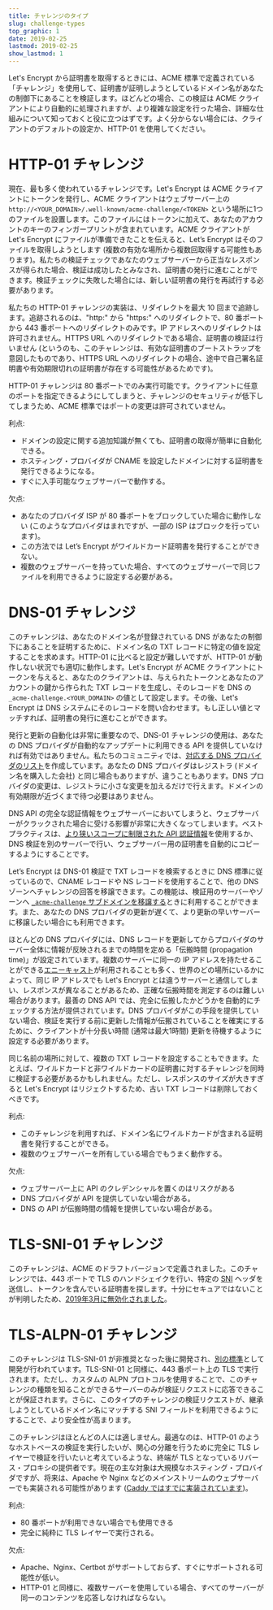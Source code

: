 ```yaml
---
title: チャレンジのタイプ
slug: challenge-types
top_graphic: 1
date: 2019-02-25
lastmod: 2019-02-25
show_lastmod: 1
---
```



Let's Encrypt から証明書を取得するときには、ACME 標準で定義されている「チャレンジ」を使用して、証明書が証明しようとしているドメイン名があなたの制御下にあることを検証します。ほどんどの場合、この検証は ACME クライアントにより自動的に処理されますが、より複雑な設定を行った場合、詳細な仕組みについて知っておくと役に立つはずです。よく分からない場合には、クライアントのデフォルトの設定か、HTTP-01 を使用してください。

# HTTP-01 チャレンジ

現在、最も多く使われているチャレンジです。Let's Encrypt は ACME クライアントにトークンを発行し、ACME クライアントはウェブサーバー上の `http://<YOUR_DOMAIN>/.well-known/acme-challenge/<TOKEN>` という場所に1つのファイルを設置します。このファイルにはトークンに加えて、あなたのアカウントのキーのフィンガープリントが含まれています。ACME クライアントがLet's Encrypt にファイルが準備できたことを伝えると、Let’s Encrypt はそのファイルを取得しようとします (複数の有効な場所から複数回取得する可能性もあります)。私たちの検証チェックであなたのウェブサーバーから正当なレスポンスが得られた場合、検証は成功したとみなされ、証明書の発行に進むことができます。検証チェックに失敗した場合には、新しい証明書の発行を再試行する必要があります。

私たちの HTTP-01 チャレンジの実装は、リダイレクトを最大 10 回まで追跡します。追跡されるのは、"http:" から "https:" へのリダイレクトで、80 番ポートから 443 番ポートへのリダイレクトのみです。IP アドレスへのリダイレクトは許可されません。HTTPS URL へのリダイレクトである場合、証明書の検証は行いません (というのも、このチャレンジは、有効な証明書のブートストラップを意図したものであり、HTTPS URL へのリダイレクトの場合、途中で自己署名証明書や有効期限切れの証明書が存在する可能性があるためです)。

HTTP-01 チャレンジは 80 番ポートでのみ実行可能です。クライアントに任意のポートを指定できるようにしてしまうと、チャレンジのセキュリティが低下してしまうため、ACME 標準ではポートの変更は許可されていません。

利点:

 - ドメインの設定に関する追加知識が無くても、証明書の取得が簡単に自動化できる。
 - ホスティング・プロバイダが CNAME を設定したドメインに対する証明書を発行できるようになる。
 - すぐに入手可能なウェブサーバーで動作する。

欠点:

 - あなたのプロバイダ ISP が 80 番ポートをブロックしていた場合に動作しない (このようなプロバイダはまれですが、一部の ISP はブロックを行っています)。
 - この方法では Let’s Encrypt がワイルドカード証明書を発行することができない。
 - 複数のウェブサーバーを持っていた場合、すべてのウェブサーバーで同じファイルを利用できるように設定する必要がある。

# DNS-01 チャレンジ

このチャレンジは、あなたのドメイン名が登録されている DNS があなたの制御下にあることを証明するために、ドメイン名の TXT レコードに特定の値を設定することを求めます。HTTP-01 に比べると設定が難しいですが、HTTP-01 が動作しない状況でも適切に動作します。Let's Encrypt が ACME クライアントにトークンを与えると、あなたのクライアントは、与えられたトークンとあなたのアカウントの鍵から作られた TXT レコードを生成し、そのレコードを DNS の `_acme-challenge.<YOUR_DOMAIN>` の値として設定します。その後、Let's Encrypt は DNS システムにそのレコードを問い合わせます。もし正しい値とマッチすれば、証明書の発行に進むことができます。

発行と更新の自動化は非常に重要なので、DNS-01 チャレンジの使用は、あなたの DNS プロバイダが自動的なアップデートに利用できる API を提供していなければ有効ではありません。私たちのコミュニティでは、[対応する DNS プロバイダのリスト][dns-api-providers]を作成しています。あなたの DNS プロバイダはレジストラ (ドメイン名を購入した会社) と同じ場合もありますが、違うこともあります。DNS プロバイダの変更は、レジストラに小さな変更を加えるだけで行えます。ドメインの有効期限が近づくまで待つ必要はありません。

DNS API の完全な認証情報をウェブサーバーにおいてしまうと、ウェブサーバーがクラックされた場合に受ける影響が非常に大きくなってしまいます。ベストプラクティスは、[より狭いスコープに制限された API 認証情報][securing-dns-credentials]を使用するか、DNS 検証を別のサーバーで行い、ウェブサーバー用の証明書を自動的にコピーするようにすることです。

Let’s Encrypt は DNS-01 検証で TXT レコードを検索するときに DNS 標準に従っているので、CNAME レコードや NS レコードを使用することで、他の DNS ゾーンへチャレンジの回答を移譲できます。この機能は、検証用のサーバーやゾーンへ [`_acme-challenge` サブドメインを移譲する][securing-dns-credentials]ときに利用することができます。また、あなたの DNS プロバイダの更新が遅くて、より更新の早いサーバーに移譲したい場合にも利用できます。

ほとんどの DNS プロバイダには、DNS レコードを更新してからプロバイダのサーバー全体に情報が反映されるまでの時間を定める「伝搬時間 (propagation time)」が設定されています。複数のサーバーに同一の IP アドレスを持たせることができる[エニーキャスト]が利用されることも多く、世界のどの場所にいるかによって、同じ IP アドレスでも Let's Encrypt とは違うサーバーと通信してしまい、レスポンスが異なることがあるため、正確な伝搬時間を測定するのは難しい場合があります。最善の DNS API では、完全に伝搬したかどうかを自動的にチェックする方法が提供されています。DNS プロバイダがこの手段を提供していない場合、検証を実行する前に更新した情報が伝搬されていることを確実にするために、クライアントが十分長い時間 (通常は最大1時間) 更新を待機するように設定する必要があります。

同じ名前の場所に対して、複数の TXT レコードを設定することもできます。たとえば、ワイルドカードと非ワイルドカードの証明書に対するチャレンジを同時に検証する必要があるかもしれません。ただし、レスポンスのサイズが大きすぎると Let's Encrypt はリジェクトするため、古い TXT レコードは削除しておくべきです。

利点:

 - このチャレンジを利用すれば、ドメイン名にワイルドカードが含まれる証明書を発行することができる。
 - 複数のウェブサーバーを所有している場合でもうまく動作する。

欠点:

 - ウェブサーバー上に API のクレデンシャルを置くのはリスクがある
 - DNS プロバイダが API を提供していない場合がある。
 - DNS の API が伝搬時間の情報を提供していない場合がある。

# TLS-SNI-01 チャレンジ

このチャレンジは、ACME のドラフトバージョンで定義されました。このチャレンジでは、443 ポートで TLS のハンドシェイクを行い、特定の [SNI] ヘッダを送信し、トークンを含んでいる証明書を探します。十分にセキュアではないことが判明したため、[2019年3月に無効化されました][tls-sni-disablement]。

# TLS-ALPN-01 チャレンジ

このチャレンジは TLS-SNI-01 が非推奨となった後に開発され、[別の標準][tls-alpn]として開発が行われています。TLS-SNI-01 と同様に、443 番ポート上の TLS で実行されます。ただし、カスタムの ALPN プロトコルを使用することで、このチャレンジの種類を知ることができるサーバーのみが検証リクエストに応答できることが保証されます。さらに、このタイプのチャレンジの検証リクエストが、継承しようとしているドメイン名にマッチする SNI フィールドを利用できるようにすることで、より安全性が高まります。

このチャレンジはほとんどの人には適しません。最適なのは、HTTP-01 のようなホストベースの検証を実行したいが、関心の分離を行うために完全に TLS レイヤーで検証を行いたいと考えているような、終端が TLS となっているリバース・プロキシの提供者です。現在の主な対象は大規模なホスティング・プロバイダですが、将来は、Apache や Nginx などのメインストリームのウェブサーバーでも実装される可能性があります ([Caddy ではすでに実装されています][caddy-tls-alpn])。

利点:

 - 80 番ポートが利用できない場合でも使用できる
 - 完全に純粋に TLS レイヤーで実行される。

欠点:

 - Apache、Nginx、Certbot がサポートしておらず、すぐにサポートされる可能性が低い。
 - HTTP-01 と同様に、複数サーバーを使用している場合、すべてのサーバーが同一のコンテンツを応答しなければならない。

[dns-api-providers]: https://community.letsencrypt.org/t/dns-providers-who-easily-integrate-with-lets-encrypt-dns-validation/86438
[securing-dns-credentials]: https://www.eff.org/deeplinks/2018/02/technical-deep-dive-securing-automation-acme-dns-challenge-validation
[エニーキャスト]: https://ja.wikipedia.org/wiki/エニーキャスト
[SNI]: https://ja.wikipedia.org/wiki/Server_Name_Indication
[tls-sni-disablement]: https://community.letsencrypt.org/t/march-13-2019-end-of-life-for-all-tls-sni-01-validation-support/74209
[tls-alpn]: https://tools.ietf.org/html/rfc8737
[caddy-tls-alpn]: https://caddy.community/t/caddy-supports-the-acme-tls-alpn-challenge/4860

